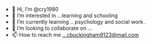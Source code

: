 - 👋 Hi, I’m @cry1980
- 👀 I’m interested in ...learning and schooling 
- 🌱 I’m currently learning .. psychology and social work .
- 💞️ I’m looking to collaborate on ...
- 📫 How to reach me ...cbuckingham9123@mail.com

<!---
cry1980/cry1980 is a ✨ special ✨ repository because its `README.md` (this file) appears on your GitHub profile.
You can click the Preview link to take a look at your changes.
--->
